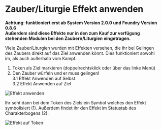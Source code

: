# Zauber/Liturgie Effekt anwenden
**Achtung: funktioniert erst ab System Version 2.0.0 und Foundry Version 0.8.6  
Außerdem sind diese Effekte nur in den zum Kauf zur verfügung stehenden Modulen bei den Zaubern/Liturgien eingetragen.**  
  
Viele Zauber/Liturgien wurden mit Effekten versehen, die ihr bei Gelingen des Zaubers direkt auf das Ziel anwenden könnt. Dies funktioniert sowohl im, als auch außerhalb vom Kampf.  
1. Token als Ziel markieren (doppelrechtsklick oder über das linke Menü)
2. Den Zauber würfeln und er muss gelingen!  
3.1 Effekt Anwenden auf Selbst  
3.2 Effekt Anwenden auf Ziel  
  
![Effekt anwenden](https://user-images.githubusercontent.com/80099175/120538677-1b6e3080-c3e7-11eb-8091-cfc693a509ae.png)
  
Ihr seht dann bei dem Token des Ziels ein Symbol welches den Effekt symbolisiert (1). Außerdem findet ihr den Effekt im Statustab des Charakterbogens (2).  
  
![Effekt auf Token](https://user-images.githubusercontent.com/80099175/120538454-d1854a80-c3e6-11eb-9fc9-671ded2017bf.png)
